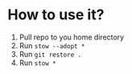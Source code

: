 # How to use it?

1. Pull repo to you home directory
2. Run `stow --adopt *`
3. Run `git restore .`
4. Run `stow *`
